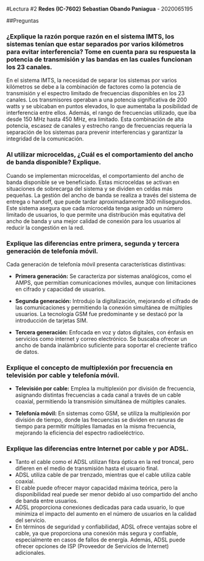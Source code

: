 #Lectura #2
**Redes (IC-7602)**
**Sebastian Obando Paniagua** - 2020065195

##Preguntas

### ¿Explique la razón porque razón en el sistema IMTS, los sistemas tenían que estar separados por varios kilómetros para evitar interferencia? Tome en cuenta para su respuesta la potencia de transmisión y las bandas en las cuales funcionan los 23 canales.

En el sistema IMTS, la necesidad de separar los sistemas por varios kilómetros se debe a la combinación de factores como la potencia de transmisión y el espectro limitado de frecuencias disponibles en los 23 canales. Los transmisores operaban a una potencia significativa de 200 watts y se ubicaban en puntos elevados, lo que aumentaba la posibilidad de interferencia entre ellos. Además, el rango de frecuencias utilizado, que iba desde 150 MHz hasta 450 MHz, era limitado. Esta combinación de alta potencia, escasez de canales y estrecho rango de frecuencias requería la separación de los sistemas para prevenir interferencias y garantizar la integridad de la comunicación.

### Al utilizar microceldas, ¿Cuál es el comportamiento del ancho de banda disponible? Explique.

Cuando se implementan microceldas, el comportamiento del ancho de banda disponible se ve beneficiado. Estas microceldas se activan en situaciones de sobrecarga del sistema y se dividen en celdas más pequeñas. La gestión del ancho de banda se realiza a través del sistema de entrega o handoff, que puede tardar aproximadamente 300 milisegundos. Este sistema asegura que cada microcelda tenga asignado un número limitado de usuarios, lo que permite una distribución más equitativa del ancho de banda y una mejor calidad de conexión para los usuarios al reducir la congestión en la red.

### Explique las diferencias entre primera, segunda y tercera generación de telefonía móvil.

Cada generación de telefonía móvil presenta características distintivas:

- **Primera generación:** Se caracteriza por sistemas analógicos, como el AMPS, que permitían comunicaciones móviles, aunque con limitaciones en cifrado y capacidad de usuarios.

- **Segunda generación:** Introdujo la digitalización, mejorando el cifrado de las comunicaciones y permitiendo la conexión simultánea de múltiples usuarios. La tecnología GSM fue predominante y se destacó por la introducción de tarjetas SIM.

- **Tercera generación:** Enfocada en voz y datos digitales, con énfasis en servicios como internet y correo electrónico. Se buscaba ofrecer un ancho de banda inalámbrico suficiente para soportar el creciente tráfico de datos.

### Explique el concepto de multiplexión por frecuencia en televisión por cable y telefonía móvil.

- **Televisión por cable:** Emplea la multiplexión por división de frecuencia, asignando distintas frecuencias a cada canal a través de un cable coaxial, permitiendo la transmisión simultánea de múltiples canales.

- **Telefonía móvil:** En sistemas como GSM, se utiliza la multiplexión por división de tiempo, donde las frecuencias se dividen en ranuras de tiempo para permitir múltiples llamadas en la misma frecuencia, mejorando la eficiencia del espectro radioeléctrico.

### Explique las diferencias entre Internet por cable y por ADSL.

- Tanto el cable como el ADSL utilizan fibra óptica en la red troncal, pero difieren en el medio de transmisión hasta el usuario final.
- ADSL utiliza cable de par trenzado, mientras que el cable utiliza cable coaxial.
- El cable puede ofrecer mayor capacidad máxima teórica, pero la disponibilidad real puede ser menor debido al uso compartido del ancho de banda entre usuarios.
- ADSL proporciona conexiones dedicadas para cada usuario, lo que minimiza el impacto del aumento en el número de usuarios en la calidad del servicio.
- En términos de seguridad y confiabilidad, ADSL ofrece ventajas sobre el cable, ya que proporciona una conexión más segura y confiable, especialmente en casos de fallos de energía. Además, ADSL puede ofrecer opciones de ISP (Proveedor de Servicios de Internet) adicionales.
